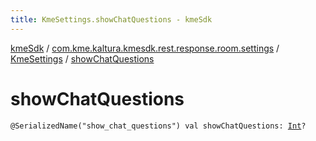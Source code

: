 ```yaml
---
title: KmeSettings.showChatQuestions - kmeSdk
---
```


[kmeSdk](../../index.html) / [com.kme.kaltura.kmesdk.rest.response.room.settings](../index.html) / [KmeSettings](index.html) / [showChatQuestions](./show-chat-questions.html)

# showChatQuestions

`@SerializedName("show_chat_questions") val showChatQuestions: `[`Int`](https://kotlinlang.org/api/latest/jvm/stdlib/kotlin/-int/index.html)`?`